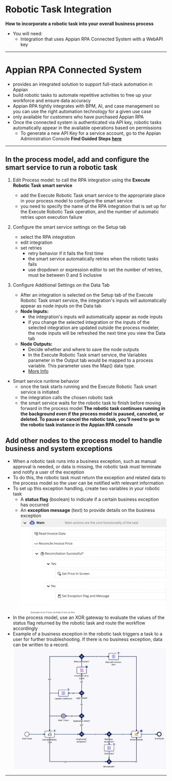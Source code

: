 # Robotic Task Integration
**How to incorporate a robotic task into your overall business process**
- You will need:
    - Integration that uses Appian RPA Connected System with a WebAPI key
---
# Appian RPA Connected System 
- provides an integrated solution to support full-stack automation in Appian
- build robotic tasks to automate repetitive activities to free up your workforce and ensure data accuracy
- Appian RPA tightly integrates with BPM, AI, and case management so you can use the right automation technology for a given use case
- only available for customers who have purchased Appian RPA
- Once the connected system is authenticated via API key, robotic tasks automatically appear in the available operations based on permissions
    - To generate a new API Key for a service account, go to the Appian Administration Console
**Find Guided Steps [here](../../../StepByStep/RPAIntegration.md)**

---
## In the process model, add and configure the smart service to run a robotic task
1. Edit Process model: to call the RPA integration using the **Execute Robotic Task smart service**
    - add the Execute Robotic Task smart service to the appropriate place in your process model to configure the smart service
    - you need to specify the name of the RPA integration that is set up for the Execute Robotic Task operation, and the number of automatic retries upon execution failure

2. Configure the smart service settings on the Setup tab
    - select the RPA integration
    - edit integration
    - set retries
        - retry behavior if it fails the first time
        - the smart service automatically retries when the robotic tasks fails
        - use dropdown or expression editor to set the number of retries, must be between 0 and 5 inclusive
3. Configure Additional Settings on the Data Tab
    -  After an integration is selected on the Setup tab of the Execute Robotic Task smart service, the integration's inputs will automatically appear as node inputs on the Data tab
    - **Node Inputs:**
        - the integration's inputs will automatically appear as node inputs
        - if you change the selected integration or the inputs of the selected integration are updated outside the process modeler, the node inputs will be refreshed the next time you view the Data tab
    - **Node Outputs:** 
        - Decide whether and where to save the node outputs
        - In the Execute Robotic Task smart service, the Variables parameter in the Output tab would be mapped to a process variable. This parameter uses the Map() data type.
        - [More Info](https://academy.appian.com/#/online-course-player/a11e15e0-bea2-4218-9ace-9bd2903a1299)
- Smart service runtime behavior
    - once the task starts running and the Execute Robotic Task smart service is initiated
    - the integration calls the chosen robotic task
    - the smart service waits for the robotic task to finish before moving forward in the process model
**The robotic task continues running in the background even if the process model is paused, canceled, or deleted. To pause or cancel the robotic task, you’ll need to go to the robotic task instance in the Appian RPA console**
## Add other nodes to the process model to handle business and system exceptions
- When a robotic task runs into a business exception, such as manual approval is needed, or data is missing, the robotic task must terminate and notify a user of the exception
- To do this, the robotic task must return the exception and related data to the process model so the user can be notified with relevant information
- To set up this exception handling, create two variables in your robotic task
    - A **status flag** (boolean) to indicate if a certain business exception has occurred
    - An **exception message** (text) to provide details on the business exception
    ![ExceptionHandling](../../images/robotictask-exceptiohandling-variables.png)
- In the process model, use an XOR gateway to evaluate the values of the status flag returned by the robotic task and route the workflow accordingly
- Example of a business exception in the robotic task triggers a task to a user for further troubleshooting. If there is no business exception, data can be written to a record. 
    ![ExceptionHandling](../../images/robotictask-business-exception.png)
---


